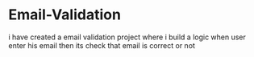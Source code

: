 # Email-Validation
i have created a email validation  project where i build a logic when user enter his email then its check that email is correct or not
